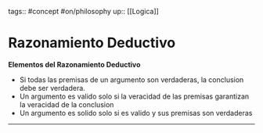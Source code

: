 tags:: #concept #on/philosophy 
up:: [[Logica]]
# Razonamiento Deductivo
**Elementos del Razonamiento Deductivo**
- Si todas las premisas de un argumento son verdaderas, la conclusion debe ser verdadera. 
-  Un argumento es valido solo si la veracidad de las premisas garantizan la veracidad de la conclusion
- Un argumento es solido solo si es valido y sus premisas son verdaderas
___
